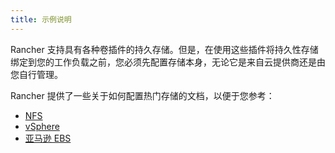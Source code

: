 ```yaml
---
title: 示例说明
---
```


Rancher 支持具有各种卷插件的持久存储。但是，在使用这些插件将持久性存储绑定到您的工作负载之前，您必须先配置存储本身，无论它是来自云提供商还是由您自行管理。

Rancher 提供了一些关于如何配置热门存储的文档，以便于您参考：

- [NFS](/docs/cluster-admin/volumes-and-storage/examples/nfs/_index)
- [vSphere](/docs/cluster-admin/volumes-and-storage/examples/vsphere/_index)
- [亚马逊 EBS](/docs/cluster-admin/volumes-and-storage/examples/ebs/_index)
